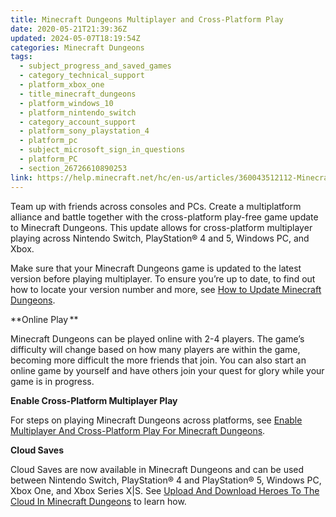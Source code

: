 ```yaml
---
title: Minecraft Dungeons Multiplayer and Cross-Platform Play
date: 2020-05-21T21:39:36Z
updated: 2024-05-07T18:19:54Z
categories: Minecraft Dungeons
tags:
  - subject_progress_and_saved_games
  - category_technical_support
  - platform_xbox_one
  - title_minecraft_dungeons
  - platform_windows_10
  - platform_nintendo_switch
  - category_account_support
  - platform_sony_playstation_4
  - platform_pc
  - subject_microsoft_sign_in_questions
  - platform_PC
  - section_26726610890253
link: https://help.minecraft.net/hc/en-us/articles/360043512112-Minecraft-Dungeons-Multiplayer-and-Cross-Platform-Play
---
```


Team up with friends across consoles and PCs. Create a multiplatform alliance and battle together with the cross-platform play-free game update to Minecraft Dungeons. This update allows for cross-platform multiplayer playing across Nintendo Switch, PlayStation® 4 and 5, Windows PC, and Xbox. 

Make sure that your Minecraft Dungeons game is updated to the latest version before playing multiplayer. To ensure you’re up to date, to find out how to locate your version number and more, see [How to Update Minecraft Dungeons](./Enable-Multiplayer-and-Cross-Platform-Play-for-Minecraft-Dungeons.md#h_01FG7WEN7BM1GT5NQW3HHP7791).

**Online Play ** 

Minecraft Dungeons can be played online with 2-4 players. The game’s difficulty will change based on how many players are within the game, becoming more difficult the more friends that join. You can also start an online game by yourself and have others join your quest for glory while your game is in progress. 

**Enable Cross-Platform Multiplayer Play** 

For steps on playing Minecraft Dungeons across platforms, see [Enable Multiplayer And Cross-Platform Play For Minecraft Dungeons](./Enable-Multiplayer-and-Cross-Platform-Play-for-Minecraft-Dungeons.md).

**Cloud Saves** 

Cloud Saves are now available in Minecraft Dungeons and can be used between Nintendo Switch, PlayStation® 4 and PlayStation® 5, Windows PC, Xbox One, and Xbox Series X\|S. See [Upload And Download Heroes To The Cloud In Minecraft Dungeons](./Upload-and-Download-Heroes-to-the-Cloud-in-Minecraft-Dungeons.md) to learn how.
